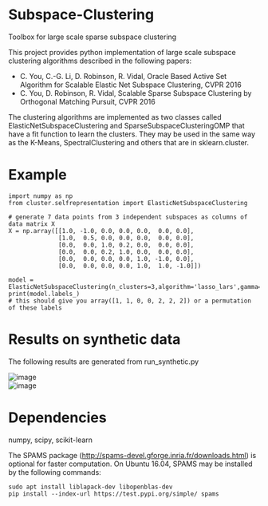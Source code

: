 # Subspace-Clustering
Toolbox for large scale sparse subspace clustering

This project provides python implementation of large scale subspace clustering algorithms described in the following papers:

- C. You, C.-G. Li, D. Robinson, R. Vidal, Oracle Based Active Set Algorithm for Scalable Elastic Net Subspace Clustering, CVPR 2016
- C. You, D. Robinson, R. Vidal, Scalable Sparse Subspace Clustering by Orthogonal Matching Pursuit, CVPR 2016

The clustering algorithms are implemented as two classes called ElasticNetSubspaceClustering and SparseSubspaceClusteringOMP that have a fit function to learn the clusters. They may be used in the same way as the K-Means, SpectralClustering and others that are in sklearn.cluster.

# Example
```
import numpy as np
from cluster.selfrepresentation import ElasticNetSubspaceClustering

# generate 7 data points from 3 independent subspaces as columns of data matrix X
X = np.array([[1.0, -1.0, 0.0, 0.0, 0.0,  0.0, 0.0],
              [1.0,  0.5, 0.0, 0.0, 0.0,  0.0, 0.0],
              [0.0,  0.0, 1.0, 0.2, 0.0,  0.0, 0.0],
              [0.0,  0.0, 0.2, 1.0, 0.0,  0.0, 0.0],
              [0.0,  0.0, 0.0, 0.0, 1.0, -1.0, 0.0],
              [0.0,  0.0, 0.0, 0.0, 1.0,  1.0, -1.0]])

model = ElasticNetSubspaceClustering(n_clusters=3,algorithm='lasso_lars',gamma=50).fit(X.T)
print(model.labels_)
# this should give you array([1, 1, 0, 0, 2, 2, 2]) or a permutation of these labels
```

# Results on synthetic data
The following results are generated from run_synthetic.py

![image](https://github.com/ChongYou/subspace-clustering/blob/master/figs/synthetic_acc.png)  
![image](https://github.com/ChongYou/subspace-clustering/blob/master/figs/synthetic_time.png)

# Dependencies
numpy, scipy, scikit-learn

The SPAMS package (http://spams-devel.gforge.inria.fr/downloads.html) is optional for faster computation. On Ubuntu 16.04, SPAMS may be installed by the following commands:
```
sudo apt install liblapack-dev libopenblas-dev
pip install --index-url https://test.pypi.org/simple/ spams
```

